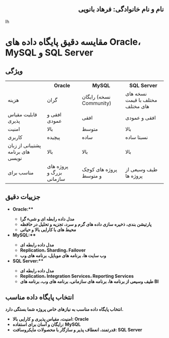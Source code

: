 <!DOCTYPE html>
<html lang="fa">
<head>
    <meta charset="UTF-8">
    <meta name="viewport" content="width=device-width, initial-scale=1.0">
    <title> Oracle، MySQL و SQL Serverمقایسه  پایگاه داده های</title>
 <h2 dir="rtl">نام و نام خانوادگی: فرهاد بانویی</h2>
 اh
</head>
<body>
    <h1>مقایسه دقیق پایگاه داده های Oracle، MySQL و SQL Server</h1>
    <h2>ویژگی</h2>
    <table id="features">
        <tr>
            <th></th>
            <th>Oracle</th>
            <th>MySQL</th>
            <th>SQL Server</th>
        </tr>
        <tr>
            <td>هزینه</td>
            <td>گران</td>
            <td>رایگان (نسخه Community)</td>
            <td>نسخه های مختلف با قیمت های مختلف</td>
        </tr>
        <tr>
            <td>قابلیت مقیاس پذیری</td>
            <td>افقی و عمودی</td>
            <td>افقی</td>
            <td>افقی و عمودی</td>
        </tr>
        <tr>
            <td>امنیت</td>
            <td>بالا</td>
            <td>متوسط</td>
            <td>بالا</td>
        </tr>
        <tr>
            <td>کاربری</td>
            <td>پیچیده</td>
            <td>ساده</td>
            <td>نسبتا ساده</td>
        </tr>
        <tr>
            <td>پشتیبانی از زبان های برنامه نویسی</td>
            <td>بالا</td>
            <td>بالا</td>
            <td>بالا</td>
        </tr>
        <tr>
            <td>مناسب برای</td>
            <td>پروژه های بزرگ و سازمانی</td>
            <td>پروژه های کوچک و متوسط</td>
            <td>طیف وسیعی از پروژه ها</td>
        </tr>
    </table>
    <h2>جزییات دقیق</h2>
    <ul>
        <li>
            <strong>Oracle:**
            <ul>
                <li>مدل داده رابطه ای و شیء گرا</li>
                <li>پارتیشن بندی، ذخیره سازی داده های گرم و سرد، تجزیه و تحلیل در حافظه</li>
                <li>محیط های با کارایی بالا و حیاتی</li>
            </ul>
        </li>
        <li>
            <strong>MySQL:**
            <ul>
                <li>مدل داده رابطه ای</li>
                <li>Replication، Sharding، Failover</li>
                <li>وب سایت ها، برنامه های موبایل، برنامه های وب</li>
            </ul>
        </li>
        <li>
            <strong>SQL Server:**
            <ul>
                <li>مدل داده رابطه ای</li>
                <li>Replication، Integration Services، Reporting Services</li>
                <li>طیف وسیعی از برنامه ها، برنامه های سازمانی، برنامه های وب، برنامه های BI</li>
            </ul>
        </li>
    </ul>
    <h2>انتخاب پایگاه داده مناسب</h2>
    <p>انتخاب پایگاه داده مناسب به نیازهای خاص پروژه شما بستگی دارد.</p>
    <ul>
        <li><strong>امنیت، مقیاس پذیری و کارایی بالا:</strong> Oracle</li>
        <li><strong>رایگان و آسان برای استفاده:</strong> MySQL</li>
        <li><strong>قدرتمند، انعطاف پذیر و سازگار با محصولات مایکروسافت:</strong> SQL Server</li>
    </ul>
</body>
</html>

